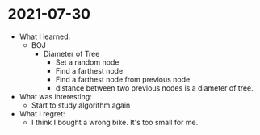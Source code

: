 # 2021-07-30

- What I learned: 
  - BOJ
    - Diameter of Tree
      - Set a random node
      - Find a farthest node
      - Find a farthest node from previous node
      - distance between two previous nodes is a diameter of tree.
- What was interesting: 
  - Start to study algorithm again
- What I regret: 
  - I think I bought a wrong bike. It's too small for me.